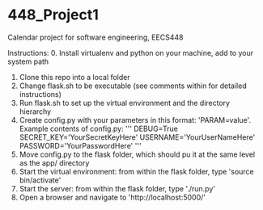 # 448_Project1

Calendar project for software engineering, EECS448

Instructions:
  0. Install virtualenv and python on your machine, add to your system path
  1. Clone this repo into a local folder
  2. Change flask.sh to be executable (see comments within for detailed instructions)
  3. Run flask.sh to set up the virtual environment and the directory hierarchy
  4. Create config.py with your parameters in this format: 'PARAM=value'.
    Example contents of config.py:
    '''
    DEBUG=True
    SECRET_KEY='YourSecretKeyHere'
    USERNAME='YourUserNameHere'
    PASSWORD='YourPasswordHere'
    '''
  5. Move config.py to the flask folder, which should pu it at the same level as the app/ directory
  6. Start the virtual environment: from within the flask folder, type 'source bin/activate'
  7. Start the server: from within the flask folder, type './run.py'
  8. Open a browser and navigate to 'http://localhost:5000/'
  
